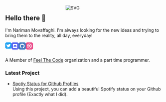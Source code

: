 <img align="right" width="310" alt="SVG" src="https://github-profile-spotify-status.vercel.app/" />

## Hello there 👋

I'm Nariman Movaffaghi. I'm always looking for the new ideas and trying to bring them to the reality, all day, everyday!

<a href="https://codesandbox.io/u/anuraghazra">
  <img align="left" alt="Narixius | Twitter" width="20px" src="icons/twitter.svg" />
</a>
<a href="https://discord.com/users/Narixius#0001">
  <img align="left" alt="Narixius | Discord" width="23px" src="icons/discord.svg"  />
</a>
<a href="https://github.com/narixius">
  <img align="left" alt="Narixius | Github" width="23px" src="icons/github.svg"  />
</a>
<a href="https://dribbble.com/narimanmov">
  <img align="left" alt="Narixius | Dribbble" width="23px" src="icons/dribbble.svg"  />
</a>

<br />
<br />

A Member of [Feel The Code](https://github.com/feelthecode) organization and a part time programmer.

<!-- **Languages and Tools:**

<code><img height="20" src="https://raw.githubusercontent.com/github/explore/80688e429a7d4ef2fca1e82350fe8e3517d3494d/topics/javascript/javascript.png"></code>
<code><img height="20" src="https://raw.githubusercontent.com/github/explore/80688e429a7d4ef2fca1e82350fe8e3517d3494d/topics/typescript/typescript.png"></code>
<code><img height="20" src="https://raw.githubusercontent.com/github/explore/80688e429a7d4ef2fca1e82350fe8e3517d3494d/topics/react/react.png"></code>
<code><img height="20" src="https://raw.githubusercontent.com/github/explore/5c058a388828bb5fde0bcafd4bc867b5bb3f26f3/topics/graphql/graphql.png"></code>
<code><img height="20" src="https://raw.githubusercontent.com/github/explore/80688e429a7d4ef2fca1e82350fe8e3517d3494d/topics/nodejs/nodejs.png"></code>
 -->
### Latest Project

- [Spotiy Status for Github Profiles](https://github.com/Narixius/github-profile-spotify-status)<br/>
  Using this project, you can add a beautiful Spotify status on your Github profile (Exactly what I did).
